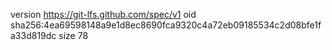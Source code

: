 version https://git-lfs.github.com/spec/v1
oid sha256:4ea69598148a9e1d8ec8690fca9320c4a72eb09185534c2d08bfe1fa33d819dc
size 78
